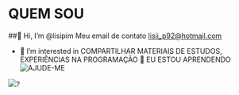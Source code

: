 # QUEM SOU 
##👋 Hi, I’m @lisipim
Meu email de contato lisii_p92@hotmail.com
- 👀 I’m interested in COMPARTILHAR MATERIAIS DE ESTUDOS, EXPERIÊNCIAS NA PROGRAMAÇÃO
👀 EU ESTOU APRENDENDO
![AJUDE-ME](![image](https://user-images.githubusercontent.com/115995374/196247407-f9aff598-c6fa-4b50-a895-9b9819bdace4.png)
)

<a href=””><img src=”https://i.pinimg.com/originals/0e/cd/c8/0ecdc8736f3b755b09a8039ad5607253.jpg”></img></a>?
